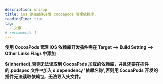 ```yaml
---
description: uniapp
title: ios 原生插件开发 cocoapods 管理依赖库.
readingTime: true
tag:
  - 文章
# recommend: 1
---
```


**使用 CocoaPods 管理 IOS 依赖库开发插件需在 Target --> Build Setting --> Other Links Flags 中添加**

**$(inherited),否则无法读取到 CocoaPods 加载的依赖库，并且还要在插件的.podspec 文件中加入 s.dependency '依赖名称',否则用 CocoaPods 开发的插件无法读取依赖包，无法导入头文件。**
